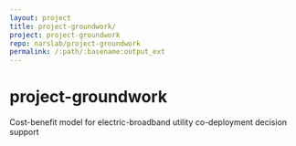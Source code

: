 ```yaml
---
layout: project
title: project-groundwork/
project: project-groundwork
repo: narslab/project-groundwork
permalink: /:path/:basename:output_ext
---
```


# project-groundwork
Cost-benefit model for electric-broadband utility co-deployment decision support
